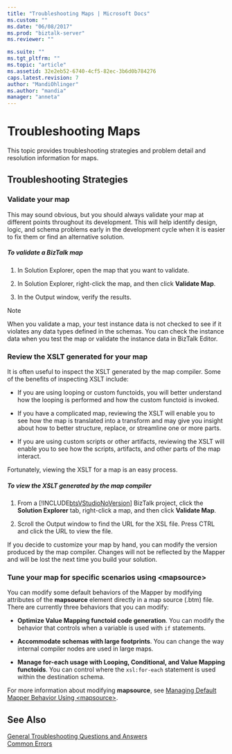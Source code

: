 ```yaml
---
title: "Troubleshooting Maps | Microsoft Docs"
ms.custom: ""
ms.date: "06/08/2017"
ms.prod: "biztalk-server"
ms.reviewer: ""

ms.suite: ""
ms.tgt_pltfrm: ""
ms.topic: "article"
ms.assetid: 32e2eb52-6740-4cf5-82ec-3b6d0b784276
caps.latest.revision: 7
author: "MandiOhlinger"
ms.author: "mandia"
manager: "anneta"
---
```

# Troubleshooting Maps
This topic provides troubleshooting strategies and problem detail and resolution information for maps.  
  
## Troubleshooting Strategies  
  
### Validate your map  
 This may sound obvious, but you should always validate your map at different points throughout its development. This will help identify design, logic, and schema problems early in the development cycle when it is easier to fix them or find an alternative solution.  
  
##### To validate a BizTalk map  
  
1.  In Solution Explorer, open the map that you want to validate.  
  
2.  In Solution Explorer, right-click the map, and then click **Validate Map**.  
  
3.  In the Output window, verify the results.  
  
> [!NOTE]
>  When you validate a map, your test instance data is not checked to see if it violates any data types defined in the schemas. You can check the instance data when you test the map or validate the instance data in BizTalk Editor.  
  
### Review the XSLT generated for your map  
 It is often useful to inspect the XSLT generated by the map compiler. Some of the benefits of inspecting XSLT include:  
  
-   If you are using looping or custom functoids, you will better understand how the looping is performed and how the custom functoid is invoked.  
  
-   If you have a complicated map, reviewing the XSLT will enable you to see how the map is translated into a transform and may give you insight about how to better structure, replace, or streamline one or more parts.  
  
-   If you are using custom scripts or other artifacts, reviewing the XSLT will enable you to see how the scripts, artifacts, and other parts of the map interact.  
  
 Fortunately, viewing the XSLT for a map is an easy process.  
  
##### To view the XSLT generated by the map compiler  
  
1.  From a [!INCLUDE[btsVStudioNoVersion](../includes/btsvstudionoversion-md.md)] BizTalk project, click the **Solution Explorer** tab, right-click a map, and then click **Validate Map**.  
  
2.  Scroll the Output window to find the URL for the XSL file. Press CTRL and click the URL to view the file.  
  
 If you decide to customize your map by hand, you can modify the version produced by the map compiler. Changes will not be reflected by the Mapper and will be lost the next time you build your solution.  
  
### Tune your map for specific scenarios using \<mapsource\>  
 You can modify some default behaviors of the Mapper by modifying attributes of the **mapsource** element directly in a map source (.btm) file. There are currently three behaviors that you can modify:  
  
-   **Optimize Value Mapping functoid code generation**. You can modify the behavior that controls when a variable is used with `if` statements.  
  
-   **Accommodate schemas with large footprints**. You can change the way internal compiler nodes are used in large maps.  
  
-   **Manage for-each usage with Looping, Conditional, and Value Mapping functoids**. You can control where the `xsl:for-each` statement is used within the destination schema.  
  
 For more information about modifying **mapsource**, see [Managing Default Mapper Behavior Using \<mapsource\>](../core/managing-default-mapper-behavior-using-mapsource.md).  
  
## See Also  
 [General Troubleshooting Questions and Answers](../core/general-troubleshooting-questions-and-answers.md)   
 [Common Errors](../core/common-errors.md)